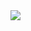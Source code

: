<a href="https://github.com/devxb/gitanimals">
    <img src = "https://render.gitanimals.org/farms/csct3434"/>
</a>
